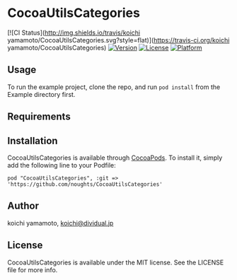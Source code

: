 # CocoaUtilsCategories

[![CI Status](http://img.shields.io/travis/koichi yamamoto/CocoaUtilsCategories.svg?style=flat)](https://travis-ci.org/koichi yamamoto/CocoaUtilsCategories)
[![Version](https://img.shields.io/cocoapods/v/CocoaUtilsCategories.svg?style=flat)](http://cocoadocs.org/docsets/CocoaUtilsCategories)
[![License](https://img.shields.io/cocoapods/l/CocoaUtilsCategories.svg?style=flat)](http://cocoadocs.org/docsets/CocoaUtilsCategories)
[![Platform](https://img.shields.io/cocoapods/p/CocoaUtilsCategories.svg?style=flat)](http://cocoadocs.org/docsets/CocoaUtilsCategories)

## Usage

To run the example project, clone the repo, and run `pod install` from the Example directory first.

## Requirements

## Installation

CocoaUtilsCategories is available through [CocoaPods](http://cocoapods.org). To install
it, simply add the following line to your Podfile:

    pod "CocoaUtilsCategories", :git => 'https://github.com/noughts/CocoaUtilsCategories'

## Author

koichi yamamoto, koichi@dividual.jp

## License

CocoaUtilsCategories is available under the MIT license. See the LICENSE file for more info.
